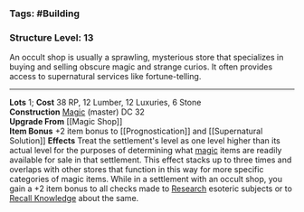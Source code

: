 ### Tags: #Building 
### Structure Level: 13

An occult shop is usually a sprawling, mysterious store that specializes in buying and selling obscure magic and strange curios. It often provides access to supernatural services like fortune-telling.

---

**Lots** 1; **Cost** 38 RP, 12 Lumber, 12 Luxuries, 6 Stone  
**Construction** [Magic](https://2e.aonprd.com/Skills.aspx?ID=27) (master) DC 32  
**Upgrade From** [[Magic Shop]]  
**Item Bonus** +2 item bonus to [[Prognostication]] and [[Supernatural Solution]]
**Effects** Treat the settlement's level as one level higher than its actual level for the purposes of determining what [magic](https://2e.aonprd.com/Traits.aspx?ID=103) items are readily available for sale in that settlement. This effect stacks up to three times and overlaps with other stores that function in this way for more specific categories of magic items. While in a settlement with an occult shop, you gain a +2 item bonus to all checks made to [Research](https://2e.aonprd.com/Rules.aspx?ID=1205) esoteric subjects or to [Recall Knowledge](https://2e.aonprd.com/Actions.aspx?ID=26) about the same.